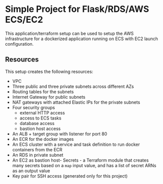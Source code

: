 # Simple Project for Flask/RDS/AWS ECS/EC2

This application/terraform setup can be used to setup the AWS infrastructure
for a dockerized application running on ECS with EC2 launch configuration.

## Resources

This setup creates the following resources:

- VPC
- Three public and three private subnets across different AZs
- Routing tables for the subnets
- Internet Gateway for public subnets
- NAT gateways with attached Elastic IPs for the private subnets
- Four security groups
  - external HTTP access
  - access to ECS tasks
  - database access
  - bastion host access
- An ALB + target group with listener for port 80
- An ECR for the docker images
- An ECS cluster with a service and task definition to run docker containers from the ECR
- An RDS in private subnet
- An EC2 as bastion host- Secrets - a Terraform module that creates many secrets based on a `map` input value, and has a list of secret ARNs as an output value
- Key pair for SSH access (generated only for this project)

<!-- ![example](https://d2908q01vomqb2.cloudfront.net/1b6453892473a467d07372d45eb05abc2031647a/2018/01/26/Slide5.png "Infrastructure illustration")
(Source: https://aws.amazon.com/de/blogs/compute/task-networking-in-aws-fargate/)

### Get Started building your own infrastructure

- Install terraform on MacOS with `brew install terraform`
- create your own `secrets.tfvars` based on `secrets.example.tfvars`, insert the values for your AWS access key and secrets. If you don't create your `secrets.tfvars`, don't worry. Terraform will interactively prompt you for missing variables later on. You can also create your `environment.tfvars` file to manage non-secret values for different environments or projects with the same infrastructure
- execute `terraform init`, it will initialize your local terraform and connect it to the state store, and it will download all the necessary providers
- execute `terraform plan -var-file="secret.tfvars" -var-file="environment.tfvars" -out="out.plan"` - this will calculate the changes terraform has to apply and creates a plan. If there are changes, you will see them. Check if any of the changes are expected, especially deletion of infrastructure.
- if everything looks good, you can execute the changes with `terraform apply out.plan`

### Setting up Terraform Backend

Sometimes we need to setup the Terraform Backend from Scratch, if we need to setup a completely separate set of Infrastructure or start a new project. This involves setting up a backend where Terraform keeps track of the state outside your local machine, and hooking up Terraform with AWS.
Here is a guideline:

1. Setup AWS CLI on MacOS with `brew install aws-cli`
   1. Get access key and secret from IAM for your user
   1. execute `aws configure` .. enter your key and secret
   1. find your credentials stored in files within `~/.aws` folder
1. Create s3 bucket to hold our terraform state with this command: `aws s3api create-bucket --bucket my-terraform-backend-store --region eu-central-1 --create-bucket-configuration LocationConstraint=eu-central-1`
1. Because the terraform state contains some very secret secrets, setup encryption of bucket: `aws s3api put-bucket-encryption --bucket my-terraform-backend-store --server-side-encryption-configuration "{\"Rules\":[{\"ApplyServerSideEncryptionByDefault\":{\"SSEAlgorithm\":\"AES256\"}}]}"`
1. Create IAM user for Terraform `aws iam create-user --user-name my-terraform-user`
1. Add policy to access S3 and DynamoDB access -

   - `aws iam attach-user-policy --policy-arn arn:aws:iam::aws:policy/AmazonS3FullAccess --user-name my-terraform-user`
   - `aws iam attach-user-policy --policy-arn arn:aws:iam::aws:policy/AmazonDynamoDBFullAccess --user-name my-terraform-user`

1. Create bucket policy, put against bucket `aws s3api put-bucket-policy --bucket my-terraform-backend-store --policy file://policy.json`. Here is the policy file - the actual ARNs need to be adjusted based on the output of the steps above:

   ```sh
    cat <<-EOF >> policy.json
    {
        "Statement": [
            {
                "Effect": "Allow",
                "Principal": {
                    "AWS": "arn:aws:iam::937707138518:user/my-terraform-user"
                },
                "Action": "s3:*",
#                "Resource": "arn:aws:s3:::my-terraform-backend-store"
#            }
#        ]
#    }
#    EOF
#   ```

1. Enable versioning in bucket with `aws s3api put-bucket-versioning --bucket terraform-remote-store --versioning-configuration Status=Enabled`
1. create the AWS access keys for your deployment user with `aws iam create-access-key --user-name my-terraform-user`, this will output access key and secret, which can be used as credentials for executing Terraform against AWS - i.e. you can put the values into the `secrets.tfvars` file
1. execute initial terraforming
1. after initial terraforming, the state lock dynamo DB table is created and can be used for all subsequent executions. Therefore, this line in `main.tf` can be un-commented:

```hcl
    # dynamodb_table = "terraform-state-lock-dynamo" - uncomment this line once the terraform-state-lock-dynamo has been terraformed
```
-->